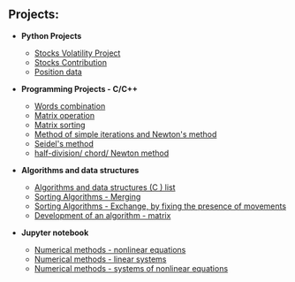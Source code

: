 <h2>Projects:</h2>

- <b>Python Projects</b>
  - [Stocks Volatility Project](https://github.com/simkka/pyhton-volatility-project) 
  - [Stocks Contribution](https://github.com/simkka/python-contribution-project)
  - [Position data](https://github.com/simkka/python-company-position-data) 
 
- <b>Programming Projects - C/C++</b>
  - [Words combination](https://github.com/simkka/Words-combination-)
  - [Matrix operation](https://github.com/simkka/Matrix-operation)
  - [Matrix sorting](https://github.com/simkka/matrix-sorting)
  - [Method of simple iterations and Newton's method](https://github.com/simkka/method-of-simple-iterations)
  - [Seidel's method](https://github.com/simkka/Seidel-s-method)
  - [half-division/ chord/ Newton method](https://github.com/simkka/half-division-chord-Newton)
  
- <b>Algorithms and data structures</b>
  - [Algorithms and data structures (C ) list](https://github.com/simkka/Algorithms-and-data-structures---list-type)
  - [Sorting Algorithms - Merging](https://github.com/simkka/sorting-algorithm-merging)
  - [Sorting Algorithms - Exchange, by fixing the presence of movements](https://github.com/simkka/sorting-algorithm-1)
  - [Development of an algorithm - matrix](https://github.com/simkka/-algorithm---matrix)

- <b>Jupyter notebook</b>
  - [Numerical methods - nonlinear equations](https://github.com/simkka/Numerical-methods-nonlinear-equations)
  - [Numerical methods - linear systems](https://github.com/simkka/Numerical-methods-linear-systems)
  - [Numerical methods - systems of nonlinear equations](https://github.com/simkka/Systems-of-nonlinear-equations)
